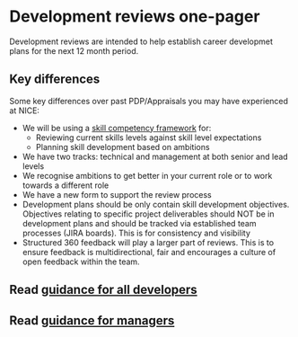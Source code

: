 
# Development reviews one-pager

Development reviews are intended to help establish career developmet plans for the next 12 month period. 

## Key differences
Some key differences over past PDP/Appraisals you may have experienced at NICE: 

* We will be using a [skill competency framework](../skill-framework/skill-framework.md) for:
  * Reviewing current skills levels against skill level expectations
  * Planning skill development based on ambitions
* We have two tracks: technical and management at both senior and lead levels
* We recognise ambitions to get better in your current role or to work towards a different role
* We have a new form to support the review process
* Development plans should be only contain skill development objectives.  Objectives relating to specific project deliverables should NOT be in development plans and should be tracked via established team processes (JIRA boards).  This is for consistency and visibility
* Structured 360 feedback will play a larger part of reviews.  This is to ensure feedback is multidirectional, fair and encourages a culture of open feedback within the team.


## Read [guidance for all developers](guidance-for-developers.md)

## Read [guidance for managers](guidance-for-managers.md)
  
